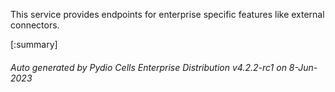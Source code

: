 






This service provides endpoints for enterprise specific features like external connectors.

[:summary]

###### Auto generated by Pydio Cells Enterprise Distribution v4.2.2-rc1 on 8-Jun-2023
